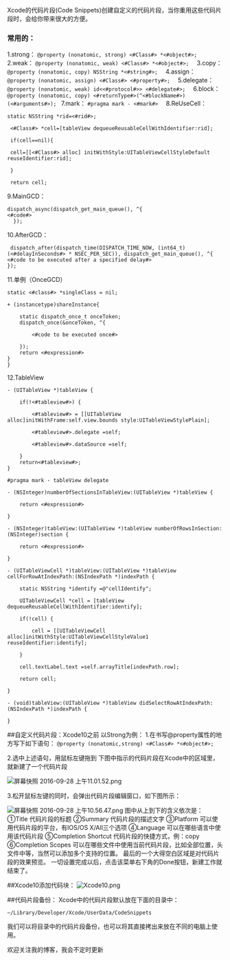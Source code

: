 Xcode的代码片段(Code Snippets)创建自定义的代码片段，当你重用这些代码片段时，会给你带来很大的方便。
###  常用的：
1.strong：
`@property (nonatomic, strong) <#Class#> *<#object#>;  `
2.weak：
`@property (nonatomic, weak) <#Class#> *<#object#>;  `
3.copy：
`@property (nonatomic, copy) NSString *<#string#>;  `
4.assign：
`@property (nonatomic, assign) <#Class#> <#property#>;  `
5.delegate：
`@property (nonatomic, weak) id<<#protocol#>> <#delegate#>;  `
6.block：
`@property (nonatomic, copy) <#returnType#>(^<#blockName#>)(<#arguments#>); `
7.mark：
`#pragma mark - <#mark#>  `
8.ReUseCell：
```
static NSString *rid=<#rid#>;  
  
 <#Class#> *cell=[tableView dequeueReusableCellWithIdentifier:rid];  
  
 if(cell==nil){  
  
 cell=[[<#Class#> alloc] initWithStyle:UITableViewCellStyleDefault      reuseIdentifier:rid];  
  
 }  
  
 return cell;  
```

9.MainGCD：
```
dispatch_async(dispatch_get_main_queue(), ^{  
<#code#>  
  });  
```
10.AfterGCD：
```
 dispatch_after(dispatch_time(DISPATCH_TIME_NOW, (int64_t)(<#delayInSeconds#> * NSEC_PER_SEC)), dispatch_get_main_queue(), ^{  
<#code to be executed after a specified delay#>  
});  
```
11.单例（OnceGCD）
```
static <#class#> *singleClass = nil;

+ (instancetype)shareInstance{
    
    static dispatch_once_t onceToken;
    dispatch_once(&onceToken, ^{
        
        <#code to be executed once#>
        
    });
    return <#expression#>
}
}
```
12.TableView
```
- (UITableView *)tableView {
    
    if(!<#tableview#>) {
        
        <#tableview#> = [[UITableView alloc]initWithFrame:self.view.bounds style:UITableViewStylePlain];
        
        <#tableview#>.delegate =self;
        
        <#tableview#>.dataSource =self;
        
    }
    return<#tableview#>;
}

#pragma mark - tableView delegate

- (NSInteger)numberOfSectionsInTableView:(UITableView *)tableView {
    
    return <#expression#>
    
}

- (NSInteger)tableView:(UITableView *)tableView numberOfRowsInSection:(NSInteger)section {
    
    return <#expression#>
    
}

- (UITableViewCell *)tableView:(UITableView *)tableView cellForRowAtIndexPath:(NSIndexPath *)indexPath {
    
    static NSString *identify =@"cellIdentify";
    
    UITableViewCell *cell = [tableView dequeueReusableCellWithIdentifier:identify];
    
    if(!cell) {
        
        cell = [[UITableViewCell alloc]initWithStyle:UITableViewCellStyleValue1 reuseIdentifier:identify];
        
    }
    
    cell.textLabel.text =self.arrayTitle[indexPath.row];
    
    return cell;
    
}

- (void)tableView:(UITableView *)tableView didSelectRowAtIndexPath:(NSIndexPath *)indexPath {
    
}
```

##自定义代码片段：Xcode10之前
以Strong为例：
1.在书写@property属性的地方写下如下语句：
`@property (nonatomic,strong) <#Class#> *<#object#>;  `

2.选中上述语句，用鼠标左键拖到 下图中指示的代码片段在Xcode中的区域里，就新建了一个代码片段

![屏幕快照 2016-09-28 上午11.01.52.png](http://upload-images.jianshu.io/upload_images/1518951-56d8edf5f660204b.png?imageMogr2/auto-orient/strip%7CimageView2/2/w/1240)

3.松开鼠标左键的同时，会弹出代码片段编辑窗口，如下图所示：

![屏幕快照 2016-09-28 上午10.56.47.png](http://upload-images.jianshu.io/upload_images/1518951-394fdb2756a05d90.png?imageMogr2/auto-orient/strip%7CimageView2/2/w/1240)
图中从上到下的含义依次是：
①Title
代码片段的标题
②Summary
代码片段的描述文字
③Platform
可以使用代码片段的平台，有IOS/OS X/All三个选项
④Language
可以在哪些语言中使用该代码片段
⑤Completion Shortcut
代码片段的快捷方式，例：copy
⑥Completion Scopes
可以在哪些文件中使用当前代码片段，比如全部位置，头文件中等，当然可以添加多个支持的位置。
最后的一个大得空白区域是对代码片段的效果预览。
一切设置完成以后，点击该菜单右下角的Done按钮，新建工作就结束了。

##Xcode10添加代码块：
![Xcode10.png](https://upload-images.jianshu.io/upload_images/1518951-27579c70e918e691.png?imageMogr2/auto-orient/strip%7CimageView2/2/w/1240)


##代码片段备份：
Xcode中的代码片段默认放在下面的目录中：

`~/Library/Developer/Xcode/UserData/CodeSnippets   `

我们可以将目录中的代码片段备份，也可以将其直接拷出来放在不同的电脑上使用。

欢迎关注我的博客，我会不定时更新
